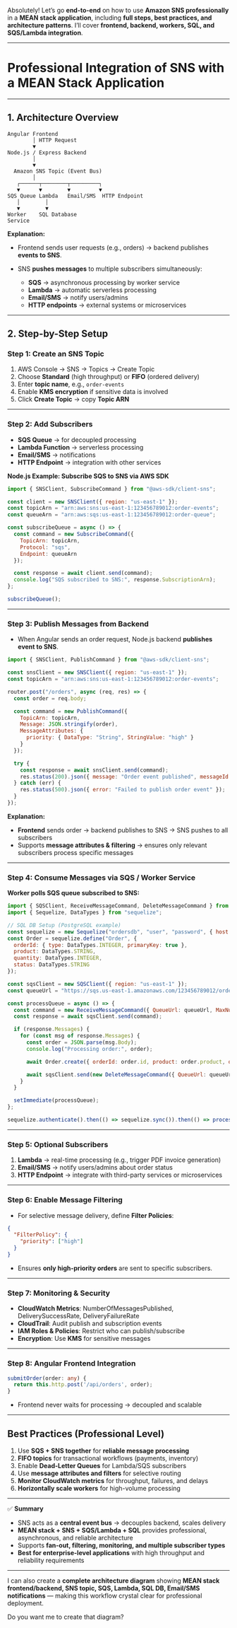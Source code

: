 Absolutely! Let’s go **end-to-end** on how to use **Amazon SNS professionally** in a **MEAN stack application**, including **full steps, best practices, and architecture patterns**. I’ll cover **frontend, backend, workers, SQL, and SQS/Lambda integration**.

---

# **Professional Integration of SNS with a MEAN Stack Application**

---

## **1. Architecture Overview**

```
Angular Frontend
        │ HTTP Request
        ▼
Node.js / Express Backend
        │
        ▼
  Amazon SNS Topic (Event Bus)
        │
   ┌──────┬────────┬─────────┐
   ▼      ▼        ▼         ▼
SQS Queue Lambda   Email/SMS  HTTP Endpoint
   │        │
   ▼        ▼
Worker    SQL Database
Service
```

**Explanation:**

* Frontend sends user requests (e.g., orders) → backend publishes **events to SNS**.
* SNS **pushes messages** to multiple subscribers simultaneously:

  * **SQS** → asynchronous processing by worker service
  * **Lambda** → automatic serverless processing
  * **Email/SMS** → notify users/admins
  * **HTTP endpoints** → external systems or microservices

---

## **2. Step-by-Step Setup**

### **Step 1: Create an SNS Topic**

1. AWS Console → SNS → Topics → Create Topic
2. Choose **Standard** (high throughput) or **FIFO** (ordered delivery)
3. Enter **topic name**, e.g., `order-events`
4. Enable **KMS encryption** if sensitive data is involved
5. Click **Create Topic** → copy **Topic ARN**

---

### **Step 2: Add Subscribers**

* **SQS Queue** → for decoupled processing
* **Lambda Function** → serverless processing
* **Email/SMS** → notifications
* **HTTP Endpoint** → integration with other services

**Node.js Example: Subscribe SQS to SNS via AWS SDK**

```javascript
import { SNSClient, SubscribeCommand } from "@aws-sdk/client-sns";

const client = new SNSClient({ region: "us-east-1" });
const topicArn = "arn:aws:sns:us-east-1:123456789012:order-events";
const queueArn = "arn:aws:sqs:us-east-1:123456789012:order-queue";

const subscribeQueue = async () => {
  const command = new SubscribeCommand({
    TopicArn: topicArn,
    Protocol: "sqs",
    Endpoint: queueArn
  });

  const response = await client.send(command);
  console.log("SQS subscribed to SNS:", response.SubscriptionArn);
};

subscribeQueue();
```

---

### **Step 3: Publish Messages from Backend**

* When Angular sends an order request, Node.js backend **publishes event to SNS**.

```javascript
import { SNSClient, PublishCommand } from "@aws-sdk/client-sns";

const snsClient = new SNSClient({ region: "us-east-1" });
const topicArn = "arn:aws:sns:us-east-1:123456789012:order-events";

router.post("/orders", async (req, res) => {
  const order = req.body;

  const command = new PublishCommand({
    TopicArn: topicArn,
    Message: JSON.stringify(order),
    MessageAttributes: {
      priority: { DataType: "String", StringValue: "high" }
    }
  });

  try {
    const response = await snsClient.send(command);
    res.status(200).json({ message: "Order event published", messageId: response.MessageId });
  } catch (err) {
    res.status(500).json({ error: "Failed to publish order event" });
  }
});
```

**Explanation:**

* **Frontend** sends order → backend publishes to SNS → SNS pushes to all subscribers
* Supports **message attributes & filtering** → ensures only relevant subscribers process specific messages

---

### **Step 4: Consume Messages via SQS / Worker Service**

**Worker polls SQS queue subscribed to SNS:**

```javascript
import { SQSClient, ReceiveMessageCommand, DeleteMessageCommand } from "@aws-sdk/client-sqs";
import { Sequelize, DataTypes } from "sequelize";

// SQL DB Setup (PostgreSQL example)
const sequelize = new Sequelize("ordersdb", "user", "password", { host: "db-host", dialect: "postgres" });
const Order = sequelize.define("Order", {
  orderId: { type: DataTypes.INTEGER, primaryKey: true },
  product: DataTypes.STRING,
  quantity: DataTypes.INTEGER,
  status: DataTypes.STRING
});

const sqsClient = new SQSClient({ region: "us-east-1" });
const queueUrl = "https://sqs.us-east-1.amazonaws.com/123456789012/order-queue";

const processQueue = async () => {
  const command = new ReceiveMessageCommand({ QueueUrl: queueUrl, MaxNumberOfMessages: 10, WaitTimeSeconds: 20 });
  const response = await sqsClient.send(command);

  if (response.Messages) {
    for (const msg of response.Messages) {
      const order = JSON.parse(msg.Body);
      console.log("Processing order:", order);

      await Order.create({ orderId: order.id, product: order.product, quantity: order.quantity, status: "processed" });

      await sqsClient.send(new DeleteMessageCommand({ QueueUrl: queueUrl, ReceiptHandle: msg.ReceiptHandle }));
    }
  }

  setImmediate(processQueue);
};

sequelize.authenticate().then(() => sequelize.sync()).then(() => processQueue());
```

---

### **Step 5: Optional Subscribers**

1. **Lambda** → real-time processing (e.g., trigger PDF invoice generation)
2. **Email/SMS** → notify users/admins about order status
3. **HTTP Endpoint** → integrate with third-party services or microservices

---

### **Step 6: Enable Message Filtering**

* For selective message delivery, define **Filter Policies**:

```json
{
  "FilterPolicy": {
    "priority": ["high"]
  }
}
```

* Ensures **only high-priority orders** are sent to specific subscribers.

---

### **Step 7: Monitoring & Security**

* **CloudWatch Metrics**: NumberOfMessagesPublished, DeliverySuccessRate, DeliveryFailureRate
* **CloudTrail**: Audit publish and subscription events
* **IAM Roles & Policies**: Restrict who can publish/subscribe
* **Encryption**: Use **KMS** for sensitive messages

---

### **Step 8: Angular Frontend Integration**

```typescript
submitOrder(order: any) {
  return this.http.post('/api/orders', order);
}
```

* Frontend never waits for processing → decoupled and scalable

---

## **Best Practices (Professional Level)**

1. Use **SQS + SNS together** for **reliable message processing**
2. **FIFO topics** for transactional workflows (payments, inventory)
3. Enable **Dead-Letter Queues** for Lambda/SQS subscribers
4. Use **message attributes and filters** for selective routing
5. **Monitor CloudWatch metrics** for throughput, failures, and delays
6. **Horizontally scale workers** for high-volume processing

---

✅ **Summary**

* SNS acts as a **central event bus** → decouples backend, scales delivery
* **MEAN stack + SNS + SQS/Lambda + SQL** provides professional, asynchronous, and reliable architecture
* Supports **fan-out, filtering, monitoring, and multiple subscriber types**
* **Best for enterprise-level applications** with high throughput and reliability requirements

---

I can also create a **complete architecture diagram** showing **MEAN stack frontend/backend, SNS topic, SQS, Lambda, SQL DB, Email/SMS notifications** — making this workflow crystal clear for professional deployment.

Do you want me to create that diagram?
